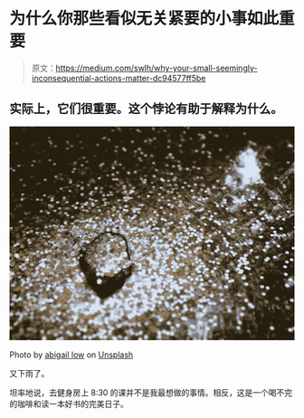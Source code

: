 # 为什么你那些看似无关紧要的小事如此重要

> 原文：<https://medium.com/swlh/why-your-small-seemingly-inconsequential-actions-matter-dc94577ff5be>

## 实际上，它们很重要。这个悖论有助于解释为什么。

![](img/286a2c942f119ddfe45d63dda15be58b.png)

Photo by [abigail low](https://unsplash.com/@dbwldo?utm_source=medium&utm_medium=referral) on [Unsplash](https://unsplash.com?utm_source=medium&utm_medium=referral)

又下雨了。

坦率地说，去健身房上 8:30 的课并不是我最想做的事情。相反，这是一个喝不完的咖啡和读一本好书的完美日子。